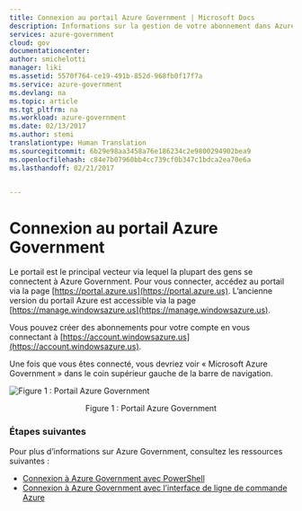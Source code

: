 ```yaml
---
title: Connexion au portail Azure Government | Microsoft Docs
description: Informations sur la gestion de votre abonnement dans Azure Government en vous connectant via le portail
services: azure-government
cloud: gov
documentationcenter: 
author: smichelotti
manager: liki
ms.assetid: 5570f764-ce19-491b-852d-968fb0f17f7a
ms.service: azure-government
ms.devlang: na
ms.topic: article
ms.tgt_pltfrm: na
ms.workload: azure-government
ms.date: 02/13/2017
ms.author: stemi
translationtype: Human Translation
ms.sourcegitcommit: 6b29e98aa3458a76e186234c2e9800294902bea9
ms.openlocfilehash: c84e7b07960bb4cc739cf0b347c1bdca2ea70e6a
ms.lasthandoff: 02/21/2017


---
```

<!--
# Managing and connecting to your subscription in Azure Government
(possible move to Dev Guide) Azure Government has unique URLs and endpoints for managing your environment. It is important to use the right connections to manage your environment through the portal or PowerShell. Once you are connected to the Azure Government environment, the normal operations for managing a service works if the component has been deployed.
-->
# <a name="connecting-with-the-azure-government-portal"></a>Connexion au portail Azure Government

Le portail est le principal vecteur via lequel la plupart des gens se connectent à Azure Government.  Pour vous connecter, accédez au portail via la page [https://portal.azure.us](https://portal.azure.us).  L’ancienne version du portail Azure est accessible via la page [https://manage.windowsazure.us](https://manage.windowsazure.us).

Vous pouvez créer des abonnements pour votre compte en vous connectant à [https://account.windowsazure.us](https://account.windowsazure.us).

Une fois que vous êtes connecté, vous devriez voir « Microsoft Azure Government » dans le coin supérieur gauche de la barre de navigation.


![Figure 1 : Portail Azure Government](./media/azure-gov-portal-home-figure1.png)
<p align="center">Figure 1 : Portail Azure Government</p>



### <a name="next-steps"></a>Étapes suivantes
Pour plus d’informations sur Azure Government, consultez les ressources suivantes :

* [Connexion à Azure Government avec PowerShell](documentation-government-get-started-connect-with-ps.md)
* [Connexion à Azure Government avec l’interface de ligne de commande Azure](documentation-government-get-started-connect-with-cli.md)

